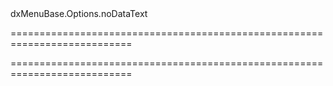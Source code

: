 <!--id-->dxMenuBase.Options.noDataText<!--/id-->
===========================================================================
<!--hidden--><!--/hidden-->
===========================================================================

